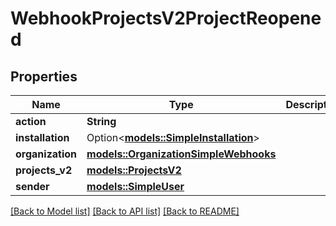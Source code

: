 # WebhookProjectsV2ProjectReopened

## Properties

Name | Type | Description | Notes
------------ | ------------- | ------------- | -------------
**action** | **String** |  | 
**installation** | Option<[**models::SimpleInstallation**](simple-installation.md)> |  | [optional]
**organization** | [**models::OrganizationSimpleWebhooks**](organization-simple-webhooks.md) |  | 
**projects_v2** | [**models::ProjectsV2**](projects-v2.md) |  | 
**sender** | [**models::SimpleUser**](simple-user.md) |  | 

[[Back to Model list]](../README.md#documentation-for-models) [[Back to API list]](../README.md#documentation-for-api-endpoints) [[Back to README]](../README.md)



